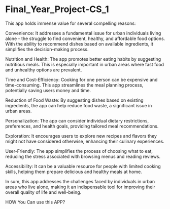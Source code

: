 # Final_Year_Project-CS_1
<p> This app holds immense value for several compelling reasons:

Convenience: It addresses a fundamental issue for urban individuals living alone - the struggle to find convenient, healthy, and affordable food options. With the ability to recommend dishes based on available ingredients, it simplifies the decision-making process.

Nutrition and Health: The app promotes better eating habits by suggesting nutritious meals. This is especially important in urban areas where fast food and unhealthy options are prevalent.

Time and Cost-Efficiency: Cooking for one person can be expensive and time-consuming. This app streamlines the meal planning process, potentially saving users money and time.

Reduction of Food Waste: By suggesting dishes based on existing ingredients, the app can help reduce food waste, a significant issue in urban areas.

Personalization: The app can consider individual dietary restrictions, preferences, and health goals, providing tailored meal recommendations.

Exploration: It encourages users to explore new recipes and flavors they might not have considered otherwise, enhancing their culinary experiences.

User-Friendly: The app simplifies the process of choosing what to eat, reducing the stress associated with browsing menus and reading reviews.

Accessibility: It can be a valuable resource for people with limited cooking skills, helping them prepare delicious and healthy meals at home.

In sum, this app addresses the challenges faced by individuals in urban areas who live alone, making it an indispensable tool for improving their overall quality of life and well-being.

<p>

<p>  HOW  You Can use this APP?<p>


